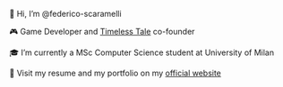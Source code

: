 👋 Hi, I’m @federico-scaramelli

🎮 Game Developer and [Timeless Tale](https://www.timeless-tale.com/) co-founder

🎓 I’m currently a MSc Computer Science student at University of Milan

📝 Visit my resume and my portfolio on my [official website](https://scaramelli.dev/)

<!---
federico-scaramelli/federico-scaramelli is a ✨ special ✨ repository because its `README.md` (this file) appears on your GitHub profile.
You can click the Preview link to take a look at your changes.
--->
